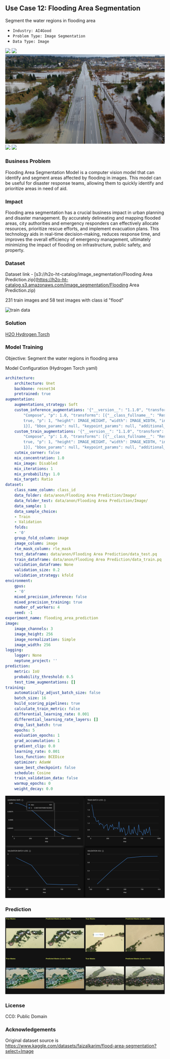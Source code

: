 ## Use Case 12: Flooding Area Segmentation 

Segment the water regions in flooding area

- `Industry: AI4Good`
- `Problem Type: Image Segmentation`
- `Data Type: Image`

![](https://github.com/h2oai/ht-catalog/blob/646864e3c695f7c721514159bd6c59520dab7438/Assets/use-cases/flooding_area_prediction/cover.png)
![](https://github.com/h2oai/ht-catalog/blob/646864e3c695f7c721514159bd6c59520dab7438/Assets/use-cases/flooding_area_prediction/cover.jpg)
![](https://github.com/h2oai/ht-catalog/blob/646864e3c695f7c721514159bd6c59520dab7438/Assets/use-cases/flooding_area_prediction/cover.jpeg)
![](https://github.com/h2oai/ht-catalog/blob/646864e3c695f7c721514159bd6c59520dab7438/Assets/use-cases/flooding_area_prediction/cover.webp)
![](https://github.com/h2oai/ht-catalog/blob/646864e3c695f7c721514159bd6c59520dab7438/Assets/use-cases/flooding_area_prediction/cover)

### Business Problem 

Flooding Area Segmentation Model is a computer vision model that can identify and segment areas affected by flooding in images. This model can be useful for disaster response teams, allowing them to quickly identify and prioritize areas in need of aid.

### Impact

Flooding area segmentation has a crucial business impact in urban planning and disaster management. By accurately delineating and mapping flooded areas, city authorities and emergency responders can effectively allocate resources, prioritize rescue efforts, and implement evacuation plans. This technology aids in real-time decision-making, reduces response time, and improves the overall efficiency of emergency management, ultimately minimizing the impact of flooding on infrastructure, public safety, and property.

### Dataset

Dataset link - [s3://h2o-ht-catalog/image_segmentation/Flooding Area Prediction.zip](https://h2o-ht-catalog.s3.amazonaws.com/image_segmentation/Flooding Area Prediction.zip)

231 train images and 58 test images with class id "flood" 

![train data](https://github.com/h2oai/ht-catalog/blob/646864e3c695f7c721514159bd6c59520dab7438/Assets/use-cases/flooding_area_prediction/train%20data.png)

### Solution

[H2O Hydrogen Torch](https://docs.h2o.ai/h2o-hydrogen-torch/)

### Model Training

Objective: Segment the water regions in flooding area

Model Configuration (Hydrogen Torch yaml)

```yaml
architecture:
    architecture: Unet
    backbone: resnet34
    pretrained: true
augmentation:
    augmentations_strategy: Soft
    custom_inference_augmentations: '{"__version__": "1.1.0", "transform": {"__class_fullname__":
        "Compose", "p": 1.0, "transforms": [{"__class_fullname__": "Resize", "always_apply":
        true, "p": 1, "height": IMAGE_HEIGHT, "width": IMAGE_WIDTH, "interpolation":
        1}], "bbox_params": null, "keypoint_params": null, "additional_targets": {}}}'
    custom_train_augmentations: '{"__version__": "1.1.0", "transform": {"__class_fullname__":
        "Compose", "p": 1.0, "transforms": [{"__class_fullname__": "Resize", "always_apply":
        true, "p": 1, "height": IMAGE_HEIGHT, "width": IMAGE_WIDTH, "interpolation":
        1}], "bbox_params": null, "keypoint_params": null, "additional_targets": {}}}'
    cutmix_corner: false
    mix_concentration: 1.0
    mix_image: Disabled
    mix_iterations: 1
    mix_probability: 1.0
    mix_target: Ratio
dataset:
    class_name_column: class_id
    data_folder: data/anon/Flooding Area Prediction/Image/
    data_folder_test: data/anon/Flooding Area Prediction/Image/
    data_sample: 1
    data_sample_choice:
    - Train
    - Validation
    folds:
    - '0'
    group_fold_column: image
    image_column: image
    rle_mask_column: rle_mask
    test_dataframe: data/anon/Flooding Area Prediction/data_test.pq
    train_dataframe: data/anon/Flooding Area Prediction/data_train.pq
    validation_dataframe: None
    validation_size: 0.2
    validation_strategy: kfold
environment:
    gpus:
    - '0'
    mixed_precision_inference: false
    mixed_precision_training: true
    number_of_workers: 4
    seed: -1
experiment_name: flooding_area_prediction
image:
    image_channels: 3
    image_height: 256
    image_normalization: Simple
    image_width: 256
logging:
    logger: None
    neptune_project: ''
prediction:
    metric: IoU
    probability_threshold: 0.5
    test_time_augmentations: []
training:
    automatically_adjust_batch_size: false
    batch_size: 16
    build_scoring_pipelines: true
    calculate_train_metric: false
    differential_learning_rate: 0.001
    differential_learning_rate_layers: []
    drop_last_batch: true
    epochs: 5
    evaluation_epochs: 1
    grad_accumulation: 1
    gradient_clip: 0.0
    learning_rate: 0.001
    loss_function: BCEDice
    optimizer: AdamW
    save_best_checkpoint: false
    schedule: Cosine
    train_validation_data: false
    warmup_epochs: 0
    weight_decay: 0.0

```

![chart](https://github.com/h2oai/ht-catalog/blob/646864e3c695f7c721514159bd6c59520dab7438/Assets/use-cases/flooding_area_prediction/chart.png)


### Prediction

![Predictions](https://github.com/h2oai/ht-catalog/blob/646864e3c695f7c721514159bd6c59520dab7438/Assets/use-cases/flooding_area_prediction/Validation%20Predictions.png)

### License

CC0: Public Domain

### Acknowledgements

Original dataset source is https://www.kaggle.com/datasets/faizalkarim/flood-area-segmentation?select=Image
